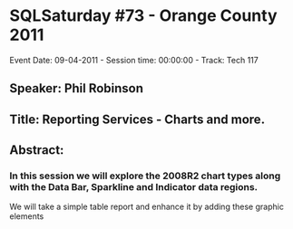 # SQLSaturday #73 - Orange County 2011
Event Date: 09-04-2011 - Session time: 00:00:00 - Track: Tech 117
## Speaker: Phil Robinson
## Title: Reporting Services - Charts and more.
## Abstract:
### In this session we will explore the 2008R2 chart types along with the Data Bar, Sparkline and Indicator data regions.
We will take a simple table report and enhance it by adding these graphic elements 

